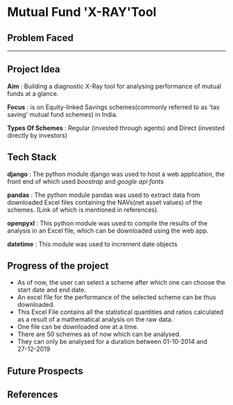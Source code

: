 # **Mutual Fund 'X-RAY'Tool**
## **Problem Faced** ##
---
## **Project Idea** ##
**Aim** : Building a diagnostic X-Ray tool for analysing performance of mutual funds at a glance. 

**Focus** : is on Equity-linked Savings schemes(commonly referred to as 'tax saving' mutual fund schemes) in India.

**Types Of Schemes** : Regular (invested through agents) and Direct (invested directly by investors)


## **Tech Stack** ##
**django** : The python module django was used to host a web application, the front end of which used *boostrap* and *google api fonts*

**pandas** : The python module pandas was used to extract data from downloaded Excel files containing the NAVs(net asset values) of the schemes. (Link of which is mentioned in references). 

**openpyxl** : This python module was used to compile the results of the analysis in an Excel file, which can be downloaded using  the web app.
 
**datetime** : This module was used to increment date objects 

## **Progress of the project** ##
- As of now, the user can select a scheme after which one can choose the start date and end date. 
- An excel file for the performance of the selected scheme can be thus downloaded. 
- This Excel File contains all the statistical quantities and ratios calculated as a result of a mathematical analysis on the raw data. 
- One file can be downloaded one at a time.
- There are 50 schemes as of now which can be analysed. 
- They can only be analysed for a duration between 01-10-2014 and   
27-12-2019

## **Future Prospects** ##
## **References** ##

